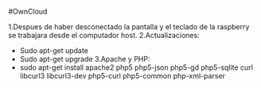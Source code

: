 #OwnCloud

1.Despues de haber desconectado la pantalla y el teclado de la raspberry se trabajara desde el computador host.
2.Actualizaciones:
 + Sudo apt-get update
 + Sudo apt-get upgrade
3.Apache y PHP:
 + sudo apt-get install apache2 php5 php5-json php5-gd php5-sqlite curl libcurl3 libcurl3-dev php5-curl php5-common php-xml-parser
